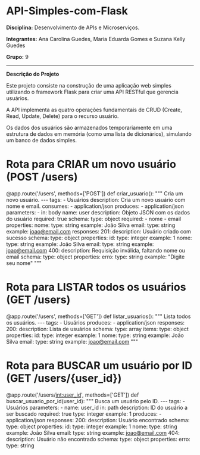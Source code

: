 # API-Simples-com-Flask

 __Disciplina:__ Desenvolvimento de APIs e Microserviços.
 
 __Integrantes:__ Ana Carolina Guedes, Maria Eduarda Gomes e Suzana Kelly Guedes

 __Grupo:__ 9

---

__Descrição do Projeto__

Este projeto consiste na construção de uma aplicação web simples utilizando o framework Flask para criar uma API RESTful que gerencia usuários.

A API implementa as quatro operações fundamentais de CRUD (Create, Read, Update, Delete) para o recurso usuário.

Os dados dos usuários são armazenados temporariamente em uma estrutura de dados em memória (como uma lista de dicionários), simulando um banco de dados simples.


# Rota para CRIAR um novo usuário (POST /users)
@app.route('/users', methods=['POST'])
def criar_usuario():
    """
    Cria um novo usuário.
    ---
    tags:
      - Usuários
    description: Cria um novo usuário com nome e email.
    consumes:
      - application/json
    produces:
      - application/json
    parameters:
      - in: body
        name: user
        description: Objeto JSON com os dados do usuário
        required: true
        schema:
          type: object
          required:
            - nome
            - email
          properties:
            nome:
              type: string
              example: João Silva
            email:
              type: string
              example: joao@email.com
    responses:
      201:
        description: Usuário criado com sucesso
        schema:
          type: object
          properties:
            id:
              type: integer
              example: 1
            nome:
              type: string
              example: João Silva
            email:
              type: string
              example: joao@email.com
      400:
        description: Requisição inválida, faltando nome ou email
        schema:
          type: object
          properties:
            erro:
              type: string
              example: "Digite seu nome"
    """

# Rota para LISTAR todos os usuários (GET /users)
@app.route('/users', methods=['GET'])
def listar_usuarios():
    """
    Lista todos os usuários.
    ---
    tags:
      - Usuários
    produces:
      - application/json
    responses:
      200:
        description: Lista de usuários
        schema:
          type: array
          items:
            type: object
            properties:
              id:
                type: integer
                example: 1
              nome:
                type: string
                example: João Silva
              email:
                type: string
                example: joao@email.com
    """

# Rota para BUSCAR um usuário por ID (GET /users/{user_id})
@app.route('/users/<int:user_id>', methods=['GET'])
def buscar_usuario_por_id(user_id):
    """
    Busca um usuário pelo ID.
    ---
    tags:
      - Usuários
    parameters:
      - name: user_id
        in: path
        description: ID do usuário a ser buscado
        required: true
        type: integer
        example: 1
    produces:
      - application/json
    responses:
      200:
        description: Usuário encontrado
        schema:
          type: object
          properties:
            id:
              type: integer
              example: 1
            nome:
              type: string
              example: João Silva
            email:
              type: string
              example: joao@email.com
      404:
        description: Usuário não encontrado
        schema:
          type: object
          properties:
            erro:
              type: string


